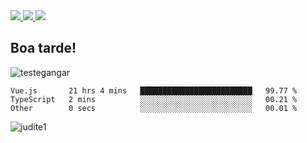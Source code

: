 

  <a target='_blank' href="https://cactus-sneezeweed-208.notion.site/Normaliza-o-de-Dados-5d6cd99ccc164dda8dbbd4213518b2b4">
   <img src="https://img.shields.io/badge/Notion-000000?style=for-the-badge&logo=notion&logoColor=white">
  </a>

  <a target='_blank' href="https://www.linkedin.com/in/rafaelfelipemartins/">
   <img src="https://img.shields.io/badge/LinkedIn-0077B5?style=for-the-badge&logo=linkedin&logoColor=white">
   </a>
   
   <a target='_blank' href="https://discord.gg/PUQmFUZ582">
   <img src="https://img.shields.io/badge/Discord-7289DA?style=for-the-badge&logo=discord&logoColor=white">
   </a>
  
<!--<code><img height="20" src="https://raw.githubusercontent.com/github/explore/80688e429a7d4ef2fca1e82350fe8e3517d3494d/topics/php/php.png"></code>-!>
 
<!--<p align="left"> <img src="https://komarev.com/ghpvc/?username=Miopiaa&label=Profile%20views&color=0e75b6&style=flat" alt="Miopiaa" /> </p>-->   

## Boa tarde!

![testegangar](https://user-images.githubusercontent.com/57761831/145878829-6516efec-2c64-4472-912c-6757e46bb1bf.gif)

<!--START_SECTION:waka-->

```text
Vue.js       21 hrs 4 mins   █████████████████████████   99.77 %
TypeScript   2 mins          ░░░░░░░░░░░░░░░░░░░░░░░░░   00.21 %
Other        0 secs          ░░░░░░░░░░░░░░░░░░░░░░░░░   00.01 %
```

<!--END_SECTION:waka-->

<!--
## Informação 

<ul>
  <li> Nome: Rafael Felipe Martins
  <li> Idade: 21
  <li> Stack: Não definido 
  <li> Faculdade: Nope  
</ul>
-->


![judite1](https://user-images.githubusercontent.com/57761831/144719189-7d7e11bd-8eb3-4dd3-94f3-23ef3fd6eab8.jpg)
